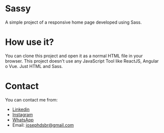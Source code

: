 # Sassy
A simple project of a responsive home page developed using Sass.

# How use it?

You can clone this project and open it as a normal HTML file in your browser. This project doesn't use any JavaScript Tool like ReactJS, Angular o Vue. Just HTML and Sass.

# Contact

You can contact me from:

* [Linkedin](https://www.linkedin.com/in/josephdsbr/)
* [Instagram](https://www.instagram.com/pajebr/)
* [WhatsApp](https://api.whatsapp.com/send?phone=5581997667754)
* Email: josephdsbr@gmail.com
